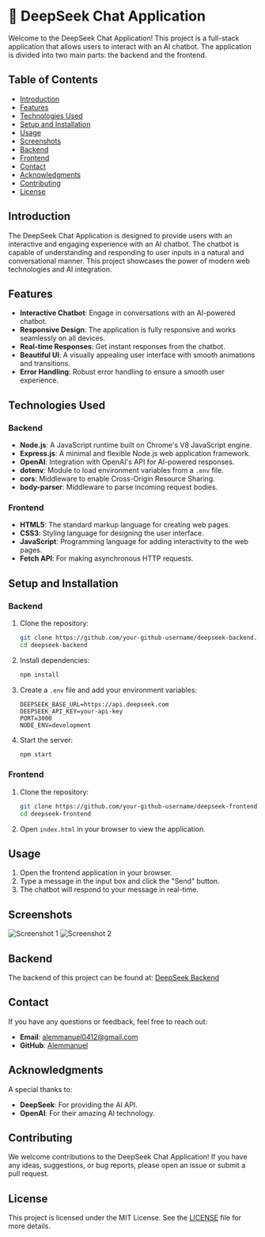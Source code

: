 # 🚀 DeepSeek Chat Application

Welcome to the DeepSeek Chat Application! This project is a full-stack application that allows users to interact with an AI chatbot. The application is divided into two main parts: the backend and the frontend.

## Table of Contents

- [Introduction](#introduction)
- [Features](#features)
- [Technologies Used](#technologies-used)
- [Setup and Installation](#setup-and-installation)
- [Usage](#usage)
- [Screenshots](#screenshots)
- [Backend](#backend)
- [Frontend](#frontend)
- [Contact](#contact)
- [Acknowledgments](#acknowledgments)
- [Contributing](#contributing)
- [License](#license)

## Introduction

The DeepSeek Chat Application is designed to provide users with an interactive and engaging experience with an AI chatbot. The chatbot is capable of understanding and responding to user inputs in a natural and conversational manner. This project showcases the power of modern web technologies and AI integration.

## Features

- **Interactive Chatbot**: Engage in conversations with an AI-powered chatbot.
- **Responsive Design**: The application is fully responsive and works seamlessly on all devices.
- **Real-time Responses**: Get instant responses from the chatbot.
- **Beautiful UI**: A visually appealing user interface with smooth animations and transitions.
- **Error Handling**: Robust error handling to ensure a smooth user experience.

## Technologies Used

### Backend

- **Node.js**: A JavaScript runtime built on Chrome's V8 JavaScript engine.
- **Express.js**: A minimal and flexible Node.js web application framework.
- **OpenAI**: Integration with OpenAI's API for AI-powered responses.
- **dotenv**: Module to load environment variables from a `.env` file.
- **cors**: Middleware to enable Cross-Origin Resource Sharing.
- **body-parser**: Middleware to parse incoming request bodies.

### Frontend

- **HTML5**: The standard markup language for creating web pages.
- **CSS3**: Styling language for designing the user interface.
- **JavaScript**: Programming language for adding interactivity to the web pages.
- **Fetch API**: For making asynchronous HTTP requests.

## Setup and Installation

### Backend

1. Clone the repository:
   ```bash
   git clone https://github.com/your-github-username/deepseek-backend.git
   cd deepseek-backend
   ```

2. Install dependencies:
   ```bash
   npm install
   ```

3. Create a `.env` file and add your environment variables:
   ```env
   DEEPSEEK_BASE_URL=https://api.deepseek.com
   DEEPSEEK_API_KEY=your-api-key
   PORT=3000
   NODE_ENV=development
   ```

4. Start the server:
   ```bash
   npm start
   ```

### Frontend

1. Clone the repository:
   ```bash
   git clone https://github.com/your-github-username/deepseek-frontend.git
   cd deepseek-frontend
   ```

2. Open `index.html` in your browser to view the application.

## Usage

1. Open the frontend application in your browser.
2. Type a message in the input box and click the "Send" button.
3. The chatbot will respond to your message in real-time.

## Screenshots

![Screenshot 1](path/to/screenshot1.png)
![Screenshot 2](path/to/screenshot2.png)

## Backend

The backend of this project can be found at: [DeepSeek Backend](https://github.com/your-github-username/deepseek-backend)


## Contact

If you have any questions or feedback, feel free to reach out:

- **Email**: [alemmanuel0412@gmail.com](mailto:alemmanuel0412@gmail.com)
- **GitHub**: [Alemmanuel](https://github.com/Alemmanuel)

## Acknowledgments

A special thanks to:

- **DeepSeek**: For providing the AI API.
- **OpenAI**: For their amazing AI technology.

## Contributing

We welcome contributions to the DeepSeek Chat Application! If you have any ideas, suggestions, or bug reports, please open an issue or submit a pull request.

## License

This project is licensed under the MIT License. See the [LICENSE](LICENSE) file for more details.
